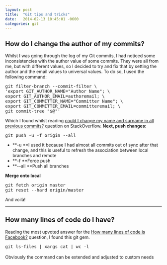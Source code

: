 ```yaml
---
layout: post
title:  "Git tips and tricks"
date:   2014-02-13 10:45:01 -0600
categories: git
---
```


## How do I change the author of my commits?

Whilst I was going through the log of my Git commits, I had noticed some inconsistencies with the author value of some commits. They were all from me, but with different values, so I decided to try and fix that by setting the author and the email values to universal values. To do so, I used the following command:

<pre class="EnlighterJSRAW" data-enlighter-language="shell">git filter-branch --commit-filter \
'export GIT_AUTHOR_NAME="Author Name"; \
export GIT_AUTHOR_EMAIL=authoremail; \
export GIT_COMMITTER_NAME="Committer Name"; \
export GIT_COMMITTER_EMAIL=committeremail; \
git commit-tree "$@"'</pre>

Which I found whilst reading [could I change my name and surname in all previous commits?](http://stackoverflow.com/questions/4493936/git-could-i-change-my-name-and-surname-in-all-previous-commits) question on StackOverflow. **Next, push changes:**

<pre class="EnlighterJSRAW" data-enlighter-language="shell">git push -u -f origin --all</pre>

*   **-u **I used it because I had almost all commits out of sync after that change, and this is useful to refresh the association between local branches and remote
*   **-f **Force push
*   **--all **Push all branches

**Merge onto local**

<pre class="EnlighterJSRAW" data-enlighter-language="shell">git fetch origin master
git reset --hard origin/master</pre>

And voilà!  

* * *

## How many lines of code do I have?

Reading the most upvoted answer for the [How many lines of code is Facebook?](http://www.quora.com/Facebook-Engineering/How-many-lines-of-code-is-Facebook) question, I found this git gem.

<pre class="EnlighterJSRAW" data-enlighter-language="shell">git ls-files | xargs cat | wc -l</pre>

<span style="line-height: 1.75em;">Obviously the command can be extended and adjusted to custom needs</span>
